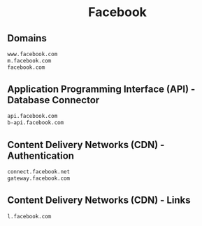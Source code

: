 


<h1 align="center">Facebook</h1>  


## Domains


```html
www.facebook.com
m.facebook.com
facebook.com
```  


## Application Programming Interface (API) - Database Connector


```html
api.facebook.com
b-api.facebook.com
```  


## Content Delivery Networks (CDN) - Authentication


```html
connect.facebook.net
gateway.facebook.com
```  


## Content Delivery Networks (CDN) - Links


```html
l.facebook.com
```  

